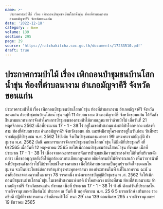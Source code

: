 ```yaml
---
name: >-
  ประกาศกรมป่าไม้ เรื่อง เพิกถอนป่าชุมชนบ้านโสกน้ำขุ่น ท้องที่ตำบลนางาม
  อำเภอมัญจาคีรี จังหวัดขอนแก่น
date: '2022-12-18'
category: ง พิเศษ
volume: 139
section: 295
page: 29
source: 'https://ratchakitcha.soc.go.th/documents/17233510.pdf'
draft: true
---
```


# ประกาศกรมป่าไม้ เรื่อง เพิกถอนป่าชุมชนบ้านโสกน้ำขุ่น ท้องที่ตำบลนางาม อำเภอมัญจาคีรี จังหวัดขอนแก่น

ประกาศกรมป่าไม้ เรื่อง เพิกถอนป่าชุมชนบ้านโสกน ้าขุ่น ท้องที่ต้าบลนางาม อ้าเภอมัญจาคีรี จังหวัดขอนแก่น ด้วยป่าชุมชนบ้านโสกน ้าขุ่น หมู่ที่ 11 ต้าบลนางาม อ้าเภอมัญจาคีรี จังหวัดขอนแก่น ได้จัดตังขึนตามแนวทางการจัดท้าโครงการป่าชุมชนของกรมป่าไม้ตามกฎหมายว่าด้วยป่าไม้ เมื่อวันที่ 21 พฤศจิกายน 2562 เนือที่ประมาณ 17 - 1 - 38 ไร่ อยู่ในเขตป่าสงวนแห่งชาติป่าโคกหลวง แปลงที่สาม ท้องที่ต้าบลนางาม อ้าเภอมัญจาคีรี จังหวัดขอนแ ก่น และยังมีอายุโครงการอยู่ในวันก่อน วันที่พระราชบัญญัติป่าชุมชน พ.ศ. 2562 ใช้บังคับ จึงเป็นป่าชุมชนตามมาตรา 99 แห่งพระราชบัญญัติ ป่าชุมชน พ.ศ. 2562 บัดนี คณะกรรมการจัดการป่าชุมชนบ้านโสกน ้าขุ่น ได้มีมติที่ประชุมครั งที่ 6/2565 เมื่อวันที่ 12 พฤษภาคม 2565 ขอให้เพิกถอนป่าชุมชนบ้านโสกน ้าขุ่น ทังหมด เนือที่ประมาณ 17 - 1 - 38 ไร่ เนื่องจากคณะกรรมการจัดการป่าชุมชนมีความประสงค์จะใช้พืนที่บริเวณดังกล่าว เพื่อขออนุญาตตังวัดให้ถูกต้องตามระเบียบกฎหมาย อธิบดีกรมป่าไม้พิจารณาแล้ว เห็นว่าการน้าพืนที่ป่าชุมชนดังกล่าวไปใช้ประโยชน์ในทางศาสนา เพื่อให้มีศาสนสถานเป็นศูนย์รวมจิตใจของคนในชุมชน จะเป็นประโยชน์ต่อการท้านุบ้ารุงพระพุทธศาสนา ของประชาชนในพื นที่ในภาพรวม ฉะนั น อาศัยอ้านาจตามความในมาตรา 78 วรรคหนึ่ง แห่งพระราชบัญญัติป่าชุมชน พ .ศ. 2562 จึงให้เพิกถอนป่าชุมชนบ้านโสกน ้าขุ่น ในเขตป่าสงวนแห่งชาติ ป่าโคกหลวง แปลงที่สาม ท้องที่ต้าบลนางาม อ้าเภอมัญจาคีรี จังหวัดขอนแก่น ทังหมด เนือที่ ประมาณ 17 - 1 - 38 ไร่ ทั งนี ตังแต่วันที่ประกาศในราชกิจจานุเบกษาเป็นต้นไป ประกาศ ณ วันที่ 8 พฤศจิกายน พ.ศ. 25 6 5 บรรณรักษ์ เสริมทอง รองอธิบดี ปฏิบัติราชการแทน อธิบดีกรมป่าไม้ ้ หนา 29 ่ เลม 139 ตอนพิเศษ 295 ง ราชกิจจานุเบกษา 19 ธันวาคม 2565
